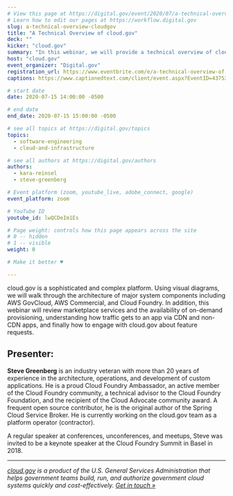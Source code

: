 ```yaml
---
# View this page at https://digital.gov/event/2020/07/a-technical-overview-cloudgov
# Learn how to edit our pages at https://workflow.digital.gov
slug: a-technical-overview-cloudgov
title: "A Technical Overview of cloud.gov"
deck: ""
kicker: "cloud.gov"
summary: "In this webinar, we will provide a technical overview of cloud.gov including a visual representation of its architecture, marketplace services, content delivery networks, and how to engage with cloud.gov."
host: "cloud.gov"
event_organizer: "Digital.gov"
registration_url: https://www.eventbrite.com/e/a-technical-overview-of-cloudgov-tickets-111824664582
captions: https://www.captionedtext.com/client/event.aspx?EventID=4375344&CustomerID=321

# start date
date: 2020-07-15 14:00:00 -0500

# end date
end_date: 2020-07-15 15:00:00 -0500

# see all topics at https://digital.gov/topics
topics: 
  - software-engineering
  - cloud-and-infrastructure

# see all authors at https://digital.gov/authors
authors: 
  - kara-reinsel
  - steve-greenberg

# Event platform (zoom, youtube_live, adobe_connect, google)
event_platform: zoom

# YouTube ID
youtube_id: lwQCDeIm1Es

# Page weight: controls how this page appears across the site
# 0 -- hidden
# 1 -- visible
weight: 0

# Make it better ♥

---
```


cloud.gov is a sophisticated and complex platform. Using visual diagrams, we will walk through the architecture of major system components including AWS GovCloud, AWS Commercial, and Cloud Foundry. In addition, this webinar will review marketplace services and the availability of on-demand provisioning, understanding how traffic gets to an app via CDN and non-CDN apps, and finally how to engage with cloud.gov about feature requests.

## Presenter:

**Steve Greenberg** is an industry veteran with more than 20 years of experience in the architecture, operations, and development of custom applications. He is a proud Cloud Foundry Ambassador, an active member of the Cloud Foundry community, a technical advisor to the Cloud Foundry Foundation, and the recipient of the Cloud Advocate community award. A frequent open source contributor, he is the original author of the Spring Cloud Service Broker. He is currently working on the cloud.gov team as a platform operator (contractor).

A regular speaker at conferences, unconferences, and meetups, Steve was invited to be a keynote speaker at the Cloud Foundry Summit in Basel in 2018.

---

*[cloud.gov](https://cloud.gov/) is a product of the U.S. General Services Administration that helps government teams build, run, and authorize government cloud systems quickly and cost-effectively. [Get in touch »](https://cloud.gov/docs/help/)*
